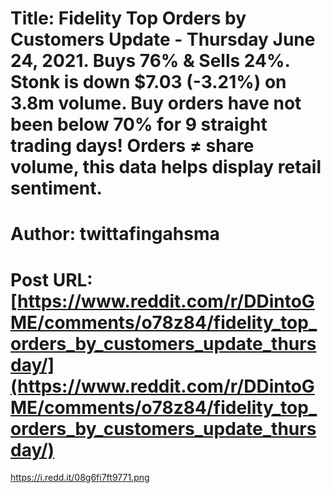 # Title: Fidelity Top Orders by Customers Update - Thursday June 24, 2021. Buys 76% & Sells 24%. Stonk is down $7.03 (-3.21%) on 3.8m volume. Buy orders have not been below 70% for 9 straight trading days! Orders ≠ share volume, this data helps display retail sentiment.
# Author: twittafingahsma
# Post URL: [https://www.reddit.com/r/DDintoGME/comments/o78z84/fidelity_top_orders_by_customers_update_thursday/](https://www.reddit.com/r/DDintoGME/comments/o78z84/fidelity_top_orders_by_customers_update_thursday/)


https://i.redd.it/08g6fi7ft9771.png